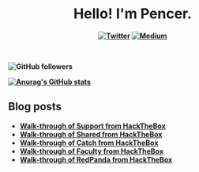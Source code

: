 <p>
  <h1 align="center"><b>Hello! I'm Pencer.</h1>
</p>
<p align="center">
 <a href="https://twitter.com/pencer_io"><img src="https://img.shields.io/badge/twitter-%231DA1F2.svg?&style=for-the-badge&logo=twitter&logoColor=white" alt="Twitter"  /></a>
 <a href="https://pencer.medium.com"><img src="https://img.shields.io/badge/medium-%2312100E.svg?&style=for-the-badge&logo=medium&logoColor=white" alt="Medium" /></a>
</p>
<br />

![GitHub followers](https://img.shields.io/github/followers/pencer-io?style=social)

[![Anurag's GitHub stats](https://github-readme-stats.vercel.app/api?username=pencer-io)](https://github.com/anuraghazra/github-readme-stats)

## Blog posts
<!-- BLOG-POST-LIST:START -->
- [Walk-through of Support from HackTheBox](https://pencer.io/ctf/ctf-htb-support-protected/)
- [Walk-through of Shared from HackTheBox](https://pencer.io/ctf/ctf-htb-shared-protected/)
- [Walk-through of Catch from HackTheBox](https://pencer.io/ctf/ctf-htb-catch/)
- [Walk-through of Faculty from HackTheBox](https://pencer.io/ctf/ctf-htb-faculty-protected/)
- [Walk-through of RedPanda from HackTheBox](https://pencer.io/ctf/ctf-htb-redpanda-protected/)
<!-- BLOG-POST-LIST:END -->
